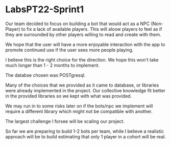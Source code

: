 # LabsPT22-Sprint1

Our team decided to focus on building a bot that would act as a NPC (Non-Player) to fix a lack of available players. This will aloow players to feel as if they are surrounded by other players willing to read and create with them.

We hope that the user will have a more enjoyable interaction with the app to promote continued use if the user sees more people playing.

I believe this is the right choice for the direction. We hope this won't take much longer than 1 - 2 months to implement.


The databse chosen was POSTgresql.

Many of the choices that we provided as it came to database, or libraries were already implemented in the project. Our collective knowledge fit better in the provided libraries so we kept with what was provided.

We may run in to some risks later on if the bots/npc we implement will require a different library which might not be compatible with another.

The largest challenge I forsee will be scaling our project.

So far we are preparing to build 1-2 bots per team, while I believe a realistic approach will be to build estimating that only 1 player in a cohort will be real.